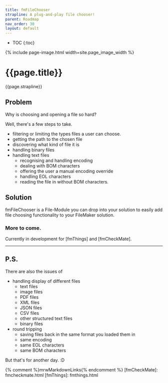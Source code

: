 ```yaml
---
title: fmFileChooser
strapline: A plug-and-play file chooser!
parent: Roadmap
nav_order: 30
layout: default
---
```

- TOC
{:toc}

{% include page-image.html width=site.page_image_width %}

# {{page.title}}

{{page.strapline}}

## Problem

Why is choosing and opening a file so hard?

Well, there's a few steps to take.

- filtering or limiting the types files a user can choose.
- getting the path to the chosen file
- discovering what kind of file it is
- handling binary files
- handling text files
  - recognising and handling encoding
  - dealing with BOM characters
  - offering the user a manual encoding override
  - handling EOL characters
  - reading the file in without BOM characters.

## Solution

fmFileChooser is a File-Module you can drop into your solution to easily add file choosing functionality to your FileMaker solution.

### More to come.

Currently in development for [fmThings] and [fmCheckMate].

---

## P.S.

There are also the issues of

- handling display of different files
  - text files
  - image files
  - PDF files
  - XML files
  - JSON files
  - CSV files
  - other structured text files
  - binary files
- round tripping
  - saving files back in the same format you loaded them in
  - same encoding
  - same EOL characters
  - same BOM characters

But that's for another day. :D

{% comment %}mrwMarkdownLinks{% endcomment %}
[fmCheckMate]: fmcheckmate.html
[fmThings]: fmthings.html
